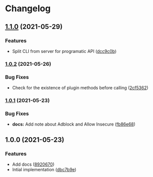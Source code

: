 # Changelog

## [1.1.0](https://www.github.com/projectsophon/df-plugin-dev-server/compare/v1.0.2...v1.1.0) (2021-05-29)


### Features

* Split CLI from server for programatic API ([dcc9c0b](https://www.github.com/projectsophon/df-plugin-dev-server/commit/dcc9c0b3c6f604d5a0e2f0429562e26ce0321c8e))

### [1.0.2](https://www.github.com/projectsophon/df-plugin-dev-server/compare/v1.0.1...v1.0.2) (2021-05-26)


### Bug Fixes

* Check for the existence of plugin methods before calling ([2cf5362](https://www.github.com/projectsophon/df-plugin-dev-server/commit/2cf536276c433c964c21cf0e2520362535c9267b))

### [1.0.1](https://www.github.com/projectsophon/df-plugin-dev-server/compare/v1.0.0...v1.0.1) (2021-05-23)


### Bug Fixes

* **docs:** Add note about Adblock and Allow Insecure ([fb86e68](https://www.github.com/projectsophon/df-plugin-dev-server/commit/fb86e685b5a7c7cd766ba9dee14aa70225987dd6))

## 1.0.0 (2021-05-23)


### Features

* Add docs ([8920670](https://www.github.com/projectsophon/df-plugin-dev-server/commit/8920670853192e6fdd014d666ae4624173c9507f))
* Intial implementation ([dbc7b9e](https://www.github.com/projectsophon/df-plugin-dev-server/commit/dbc7b9e996a0f6a38a8244e2567e1cdce3785abe))
